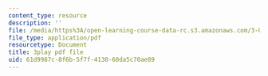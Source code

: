 ```yaml
---
content_type: resource
description: ''
file: /media/https%3A/open-learning-course-data-rc.s3.amazonaws.com/3-091sc-introduction-to-solid-state-chemistry-fall-2010/61d9987c8f6b5f7f413060da5c70ae89_2eLeU6-0W7E.pdf
file_type: application/pdf
resourcetype: Document
title: 3play pdf file
uid: 61d9987c-8f6b-5f7f-4130-60da5c70ae89
---
```

